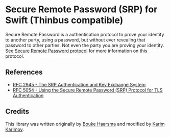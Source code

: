 Secure Remote Password (SRP) for Swift (Thinbus compatible)
======================================

Secure Remote Password is a authentication protocol to prove your identity to
another party, using a password, but without ever revealing that password to
other parties. Not even the party you are proving your identity. See [Secure Remote Password protocol][5] for more information on this protocol.

## References

* [RFC 2945 - The SRP Authentication and Key Exchange System][0]
* [RFC 5054 - Using the Secure Remote Password (SRP) Protocol for TLS Authentication][1]

## Credits

This library was written originally by [Bouke Haarsma][4] and modified by [Karim Karimov][6].

[0]: https://tools.ietf.org/html/rfc2945
[1]: https://tools.ietf.org/html/rfc5054
[2]: https://pypi.python.org/pypi/srp
[3]: https://pypi.python.org/pypi/srptools
[4]: https://twitter.com/BoukeHaarsma
[5]: https://en.wikipedia.org/wiki/Secure_Remote_Password_protocol
[6]: https://github.com/kerimovscreations
[7]: https://connect2id.com/products/nimbus-srp
[8]: https://github.com/simbo1905/thinbus-srp-npm
